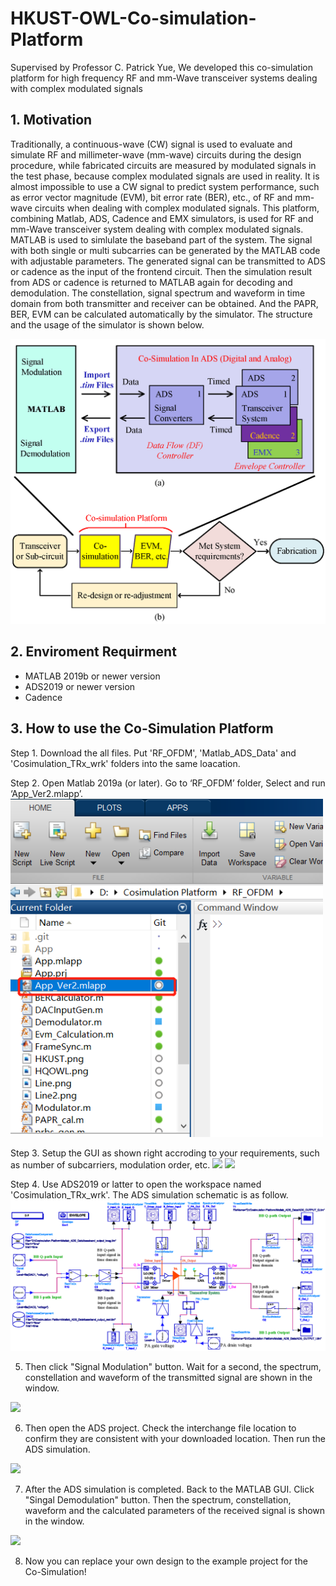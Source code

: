 # HKUST-OWL-Co-simulation-Platform
Supervised by Professor C. Patrick Yue, We developed this co-simulation platform for high frequency RF and mm-Wave transceiver systems dealing with complex modulated signals

## 1. Motivation

Traditionally, a continuous-wave (CW) signal is used to evaluate and simulate RF and millimeter-wave (mm-wave) circuits during the design procedure, while fabricated circuits are measured by modulated signals in the test phase, because complex modulated signals are used in reality. It is almost impossible to use a CW signal to predict system performance, such as error vector magnitude (EVM), bit error rate (BER), etc., of RF and mm-wave circuits when dealing with complex modulated signals. This platform, combining Matlab, ADS, Cadence and EMX simulators, is used for RF and mm-Wave transceiver system dealing with complex modulated signals. MATLAB is used to simlulate the baseband part of the system. The signal with both single or multi subcarries can be generated by the MATLAB code with adjustable parameters. The generated signal can be transmitted to ADS or cadence as the input of the frontend circuit. Then the simulation result from ADS or cadence is returned to MATLAB again for decoding and demodulation. The constellation, signal spectrum and waveform in time domain from both transmitter and receiver can be obtained. And the PAPR, BER, EVM can be calculated automatically by the simulator. The structure and the usage of the simulator is shown below.

<img src="Pictures/Platform_Usefull.png" width="600">

## 2. Enviroment Requirment
* MATLAB 2019b or newer version
* ADS2019 or newer version
* Cadence

## 3. How to use the Co-Simulation Platform
Step 1. Download the all files. Put 'RF_OFDM', 'Matlab_ADS_Data' and 'Cosimulation_TRx_wrk' folders into the same loacation.

Step 2. Open Matlab 2019a (or later). Go to ‘RF_OFDM’ folder, Select and run ‘App_Ver2.mlapp’. 
<img src="Pictures/Run_GUI.PNG" width="500">

Step 3. Setup the GUI as shown right accroding to your requirements, such as number of subcarriers, modulation order, etc. 
<img src="Picture/matlab_path.png" width="%80">
<img src="Picture/matlab_path_2.png" width="%80">

Step 4. Use ADS2019 or latter to open the workspace named 'Cosimulation_TRx_wrk'. The ADS simulation schematic is as follow. 
<img src="Pictures/ADS_Schematic.png" width="%80">

 5. Then click "Signal Modulation" button. Wait for a second, the spectrum, constellation and waveform of the transmitted signal are shown in the window.
 <img src="Picture/gui_trans.png" width="%80">

 6. Then open the ADS project. Check the interchange file location to confirm they are consistent with your downloaded location. Then run the ADS simulation.
 <img src="Picture/ADS_project.png" width="%80">

 7. After the ADS simulation is completed. Back to the MATLAB GUI. Click "Singal Demodulation" button. Then the spectrum, constellation, waveform and the calculated parameters of the received signal is shown in the window.
 <img src="Picture/gui_rece.png" width="%80">
 
 8. Now you can replace your own design to the example project for the Co-Simulation!
